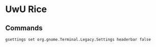 # UwU Rice

## Commands

```bash
gsettings set org.gnome.Terminal.Legacy.Settings headerbar false
```

